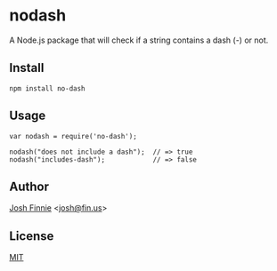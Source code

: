 # nodash
A Node.js package that will check if a string contains a dash (-) or not.

## Install

```
npm install no-dash
```

## Usage

```
var nodash = require('no-dash');

nodash("does not include a dash");  // => true
nodash("includes-dash");            // => false
```

## Author

[Josh Finnie](http://www.joshfinnie.com) <[josh@fin.us](mailto:josh@jfin.us)>

## License

[MIT](http://www.joshfinnie.com/license.txt)
